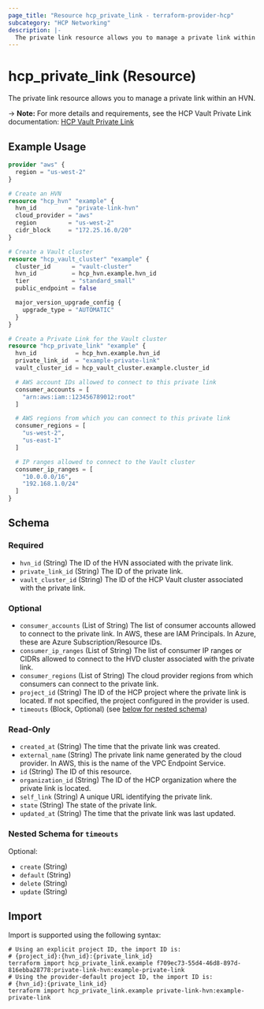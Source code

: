 ```yaml
---
page_title: "Resource hcp_private_link - terraform-provider-hcp"
subcategory: "HCP Networking"
description: |-
  The private link resource allows you to manage a private link within an HVN.
---
```


# hcp_private_link (Resource)

The private link resource allows you to manage a private link within an HVN.

-> **Note:** For more details and requirements, see the HCP Vault Private Link documentation: [HCP Vault Private Link](https://developer.hashicorp.com/hcp/docs/vault/private-link)

## Example Usage

```terraform
provider "aws" {
  region = "us-west-2"
}

# Create an HVN
resource "hcp_hvn" "example" {
  hvn_id         = "private-link-hvn"
  cloud_provider = "aws"
  region         = "us-west-2"
  cidr_block     = "172.25.16.0/20"
}

# Create a Vault cluster
resource "hcp_vault_cluster" "example" {
  cluster_id      = "vault-cluster"
  hvn_id          = hcp_hvn.example.hvn_id
  tier            = "standard_small"
  public_endpoint = false

  major_version_upgrade_config {
    upgrade_type = "AUTOMATIC"
  }
}

# Create a Private Link for the Vault cluster
resource "hcp_private_link" "example" {
  hvn_id           = hcp_hvn.example.hvn_id
  private_link_id  = "example-private-link"
  vault_cluster_id = hcp_vault_cluster.example.cluster_id

  # AWS account IDs allowed to connect to this private link
  consumer_accounts = [
    "arn:aws:iam::123456789012:root"
  ]

  # AWS regions from which you can connect to this private link
  consumer_regions = [
    "us-west-2",
    "us-east-1"
  ]

  # IP ranges allowed to connect to the Vault cluster
  consumer_ip_ranges = [
    "10.0.0.0/16",
    "192.168.1.0/24"
  ]
}
```

<!-- schema generated by tfplugindocs -->
## Schema

### Required

- `hvn_id` (String) The ID of the HVN associated with the private link.
- `private_link_id` (String) The ID of the private link.
- `vault_cluster_id` (String) The ID of the HCP Vault cluster associated with the private link.

### Optional

- `consumer_accounts` (List of String) The list of consumer accounts allowed to connect to the private link. In AWS, these are IAM Principals. In Azure, these are Azure Subscription/Resource IDs.
- `consumer_ip_ranges` (List of String) The list of consumer IP ranges or CIDRs allowed to connect to the HVD cluster associated with the private link.
- `consumer_regions` (List of String) The cloud provider regions from which consumers can connect to the private link.
- `project_id` (String) The ID of the HCP project where the private link is located. If not specified, the project configured in the provider is used.
- `timeouts` (Block, Optional) (see [below for nested schema](#nestedblock--timeouts))

### Read-Only

- `created_at` (String) The time that the private link was created.
- `external_name` (String) The private link name generated by the cloud provider. In AWS, this is the name of the VPC Endpoint Service.
- `id` (String) The ID of this resource.
- `organization_id` (String) The ID of the HCP organization where the private link is located.
- `self_link` (String) A unique URL identifying the private link.
- `state` (String) The state of the private link.
- `updated_at` (String) The time that the private link was last updated.

<a id="nestedblock--timeouts"></a>
### Nested Schema for `timeouts`

Optional:

- `create` (String)
- `default` (String)
- `delete` (String)
- `update` (String)

## Import

Import is supported using the following syntax:

```shell
# Using an explicit project ID, the import ID is:
# {project_id}:{hvn_id}:{private_link_id}
terraform import hcp_private_link.example f709ec73-55d4-46d8-897d-816ebba28778:private-link-hvn:example-private-link
# Using the provider-default project ID, the import ID is:
# {hvn_id}:{private_link_id}
terraform import hcp_private_link.example private-link-hvn:example-private-link
```
